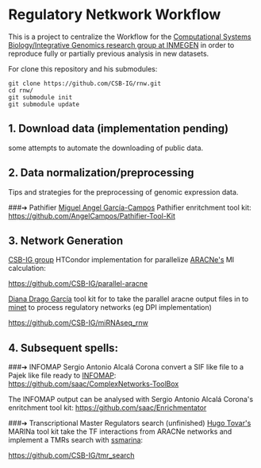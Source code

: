 # Regulatory Netkwork Workflow

This is a project to centralize the Workflow for
the [Computational Systems Biology/Integrative Genomics research group at INMEGEN](http://csbig.inmegen.gob.mx/)
in order to reproduce fully or partially previous analysis in new datasets.


For clone this repository and his submodules:

	git clone https://github.com/CSB-IG/rnw.git
	cd rnw/
	git submodule init
	git submodule update


## 1. Download data (implementation pending)

some attempts to automate the downloading of public data.

## 2. Data normalization/preprocessing

Tips and strategies for the preprocessing of genomic expression data.

###➔ Pathifier
[Miguel Angel García-Campos](http://csbig.inmegen.gob.mx/people/angel_campos/) Pathifier enritchment tool kit:  
<https://github.com/AngelCampos/Pathifier-Tool-Kit>


## 3. Network Generation

[CSB-IG group](http://csbig.inmegen.gob.mx/) HTCondor implementation for parallelize [ARACNe's](http://wiki.c2b2.columbia.edu/califanolab/index.php/Software/ARACNE) MI calculation:

<https://github.com/CSB-IG/parallel-aracne>

[Diana Drago García](http://csbig.inmegen.gob.mx/people/diana_drago/) tool kit for to take the parallel aracne output files in to [minet](http://www.bioconductor.org/packages/release/bioc/html/minet.html) to process regulatory networks (eg DPI implementation)

<https://github.com/CSB-IG/miRNAseq_rnw>

## 4. Subsequent spells:

###➔ INFOMAP
Sergio Antonio Alcalá Corona convert a SIF like file to a Pajek like file ready to [INFOMAP](http://www.mapequation.org/apps.html):
<https://github.com/saac/ComplexNetworks-ToolBox>

The INFOMAP output can be analysed with Sergio Antonio Alcalá Corona's enritchment tool kit:
<https://github.com/saac/Enrichmentator>

###➔ Transcriptional Master Regulators search (unfinished)
[Hugo Tovar's](http://csbig.inmegen.gob.mx/people/hugo_tovar/) MARINa tool kit take the TF interactions from ARACNe networks and implement a TMRs search with [ssmarina](https://figshare.com/articles/ssmarina_R_system_package/785718):
 
<https://github.com/CSB-IG/tmr_search>
